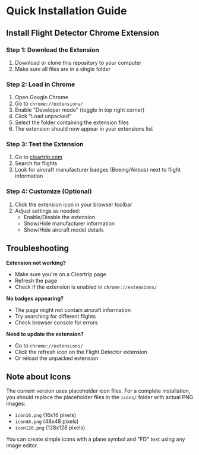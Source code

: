 # Quick Installation Guide

## Install Flight Detector Chrome Extension

### Step 1: Download the Extension
1. Download or clone this repository to your computer
2. Make sure all files are in a single folder

### Step 2: Load in Chrome
1. Open Google Chrome
2. Go to `chrome://extensions/`
3. Enable "Developer mode" (toggle in top right corner)
4. Click "Load unpacked"
5. Select the folder containing the extension files
6. The extension should now appear in your extensions list

### Step 3: Test the Extension
1. Go to [cleartrip.com](https://www.cleartrip.com)
2. Search for flights
3. Look for aircraft manufacturer badges (Boeing/Airbus) next to flight information

### Step 4: Customize (Optional)
1. Click the extension icon in your browser toolbar
2. Adjust settings as needed:
   - Enable/Disable the extension
   - Show/Hide manufacturer information
   - Show/Hide aircraft model details

## Troubleshooting

**Extension not working?**
- Make sure you're on a Cleartrip page
- Refresh the page
- Check if the extension is enabled in `chrome://extensions/`

**No badges appearing?**
- The page might not contain aircraft information
- Try searching for different flights
- Check browser console for errors

**Need to update the extension?**
- Go to `chrome://extensions/`
- Click the refresh icon on the Flight Detector extension
- Or reload the unpacked extension

## Note about Icons
The current version uses placeholder icon files. For a complete installation, you should replace the placeholder files in the `icons/` folder with actual PNG images:
- `icon16.png` (16x16 pixels)
- `icon48.png` (48x48 pixels)  
- `icon128.png` (128x128 pixels)

You can create simple icons with a plane symbol and "FD" text using any image editor. 